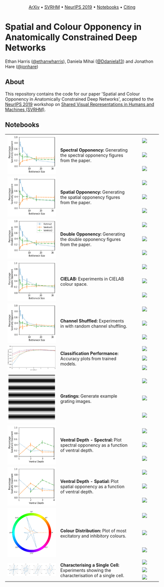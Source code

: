 <p align="center">
  <a href="./">ArXiv</a> •
  <a href="https://www.svrhm2019.com/">SVRHM</a> •
    <a href="https://neurips.cc/Conferences/2019/Schedule?showEvent=13196">NeurIPS 2019</a> •
  <a href="#notebooks">Notebooks</a> •
  <a href="./">Citing</a>
</p>

# Spatial and Colour Opponency in Anatomically Constrained Deep Networks

Ethan Harris ([@ethanwharris](https://github.com/ethanwharris)), Daniela Mihai ([@Ddaniela13](https://github.com/Ddaniela13)) and Jonathon Hare ([@jonhare](https://github.com/jonhare))

## About

This repository contains the code for our paper 'Spatial and Colour Opponency in Anatomically Constrained Deep Networks', accepted to the [NeurIPS 2019](https://neurips.cc/) workshop on [Shared Visual Representations in Humans and Machines (SVRHM)](https://www.svrhm2019.com/).

## Notebooks

<a id="notebooks"></a>

<table>
    <tr>
        <td rowspan="3" width="160">
            <img src="https://raw.githubusercontent.com/ecs-vlc/opponency/master/figures/spectrally_opponent.png" width="256">
        </td>    
        <td rowspan="3">
            <b>Spectral Opponency:</b> Generating the spectral opponency figures from the paper.
        </td>
        <td align="center" width="80">
            <a href="https://nbviewer.jupyter.org/github/ecs-vlc/opponency/blob/master/spectral_opponency.ipynb">
                <img src="http://www.pytorchbearer.org/assets/img/nbviewer_logo.svg" height="34">
            </a>
        </td>
    </tr>
    <tr>
        <td align="center">
            <a href="https://github.com/ecs-vlc/opponency/blob/master/spectral_opponency.ipynb">
                <img src="http://www.pytorchbearer.org/assets/img/github_logo.png" height="32">
            </a>
        </td>
    </tr>
    <tr>
        <td align="center">
            <a href="https://colab.research.google.com/github/ecs-vlc/opponency/blob/master/spectral_opponency.ipynb">
                <img src="http://www.pytorchbearer.org/assets/img/colab_logo.png" height="28">
            </a>
        </td>
    </tr>
    <tr>
        <td rowspan="3">
            <img src="https://raw.githubusercontent.com/ecs-vlc/opponency/master/figures/spatially_opponent.png" width="256">
        </td>    
        <td rowspan="3">
            <b>Spatial Opponency:</b> Generating the spatial opponency figures from the paper.
        </td>
        <td align="center">
            <a href="https://nbviewer.jupyter.org/github/ecs-vlc/opponency/blob/master/spatial_opponency.ipynb">
                <img src="http://www.pytorchbearer.org/assets/img/nbviewer_logo.svg" height="34">
            </a>
        </td>
    </tr>
    <tr>
        <td align="center">
            <a href="https://github.com/ecs-vlc/opponency/blob/master/spatial_opponency.ipynb">
                <img src="http://www.pytorchbearer.org/assets/img/github_logo.png" height="32">
            </a>
        </td>
    </tr>
    <tr>
        <td align="center">
            <a href="https://colab.research.google.com/github/ecs-vlc/opponency/blob/master/spatial_opponency.ipynb">
                <img src="http://www.pytorchbearer.org/assets/img/colab_logo.png" height="28">
            </a>
        </td>
    </tr>
    <tr>
        <td rowspan="3">
            <img src="https://raw.githubusercontent.com/ecs-vlc/opponency/master/figures/double_opponent.png" width="256">
        </td>    
        <td rowspan="3">
            <b>Double Opponency:</b> Generating the double opponency figures from the paper.
        </td>
        <td align="center">
            <a href="https://nbviewer.jupyter.org/github/ecs-vlc/opponency/blob/master/double_opponency.ipynb">
                <img src="http://www.pytorchbearer.org/assets/img/nbviewer_logo.svg" height="34">
            </a>
        </td>
    </tr>
    <tr>
        <td align="center">
            <a href="https://github.com/ecs-vlc/opponency/blob/master/double_opponency.ipynb">
                <img src="http://www.pytorchbearer.org/assets/img/github_logo.png" height="32">
            </a>
        </td>
    </tr>
    <tr>
        <td align="center">
            <a href="https://colab.research.google.com/github/ecs-vlc/opponency/blob/master/double_opponency.ipynb">
                <img src="http://www.pytorchbearer.org/assets/img/colab_logo.png" height="28">
            </a>
        </td>
    </tr>
    <tr>
        <td rowspan="3">
            <img src="https://raw.githubusercontent.com/ecs-vlc/opponency/master/figures/double_lab.png" width="256">
        </td>    
        <td rowspan="3">
            <b>CIELAB:</b> Experiments in CIELAB colour space.
        </td>
        <td align="center">
            <a href="https://nbviewer.jupyter.org/github/ecs-vlc/opponency/blob/master/cielab.ipynb">
                <img src="http://www.pytorchbearer.org/assets/img/nbviewer_logo.svg" height="34">
            </a>
        </td>
    </tr>
    <tr>
        <td align="center">
            <a href="https://github.com/ecs-vlc/opponency/blob/master/cielab.ipynb">
                <img src="http://www.pytorchbearer.org/assets/img/github_logo.png" height="32">
            </a>
        </td>
    </tr>
    <tr>
        <td align="center">
            <a href="https://colab.research.google.com/github/ecs-vlc/opponency/blob/master/cielab.ipynb">
                <img src="http://www.pytorchbearer.org/assets/img/colab_logo.png" height="28">
            </a>
        </td>
    </tr>
    <tr>
        <td rowspan="3">
            <img src="https://raw.githubusercontent.com/ecs-vlc/opponency/master/figures/shuffled_spatial.png" width="256">
        </td>    
        <td rowspan="3">
            <b>Channel Shuffled:</b> Experiments in with random channel shuffling.
        </td>
        <td align="center">
            <a href="https://nbviewer.jupyter.org/github/ecs-vlc/opponency/blob/master/channel_shuffled.ipynb">
                <img src="http://www.pytorchbearer.org/assets/img/nbviewer_logo.svg" height="34">
            </a>
        </td>
    </tr>
    <tr>
        <td align="center">
            <a href="https://github.com/ecs-vlc/opponency/blob/master/channel_shuffled.ipynb">
                <img src="http://www.pytorchbearer.org/assets/img/github_logo.png" height="32">
            </a>
        </td>
    </tr>
    <tr>
        <td align="center">
            <a href="https://colab.research.google.com/github/ecs-vlc/opponency/blob/master/channel_shuffled.ipynb">
                <img src="http://www.pytorchbearer.org/assets/img/colab_logo.png" height="28">
            </a>
        </td>
    </tr>
    <tr>
        <td rowspan="3">
            <img src="https://raw.githubusercontent.com/ecs-vlc/opponency/master/figures/greyscale_accuracy.png" width="256">
        </td>    
        <td rowspan="3">
            <b>Classification Performance:</b> Accuracy plots from trained models.
        </td>
        <td align="center">
            <a href="https://nbviewer.jupyter.org/github/ecs-vlc/opponency/blob/master/classification_performance.ipynb">
                <img src="http://www.pytorchbearer.org/assets/img/nbviewer_logo.svg" height="34">
            </a>
        </td>
    </tr>
    <tr>
        <td align="center">
            <a href="https://github.com/ecs-vlc/opponency/blob/master/classification_performance.ipynb">
                <img src="http://www.pytorchbearer.org/assets/img/github_logo.png" height="32">
            </a>
        </td>
    </tr>
    <tr>
        <td align="center">
            <a href="https://colab.research.google.com/github/ecs-vlc/opponency/blob/master/classification_performance.ipynb">
                <img src="http://www.pytorchbearer.org/assets/img/colab_logo.png" height="28">
            </a>
        </td>
    </tr>
    <tr>
        <td rowspan="3">
            <img src="https://raw.githubusercontent.com/ecs-vlc/opponency/master/figures/0grey.png" width="256">
        </td>    
        <td rowspan="3">
            <b>Gratings:</b> Generate example grating images.
        </td>
        <td align="center">
            <a href="https://nbviewer.jupyter.org/github/ecs-vlc/opponency/blob/master/gratings.ipynb">
                <img src="http://www.pytorchbearer.org/assets/img/nbviewer_logo.svg" height="34">
            </a>
        </td>
    </tr>
    <tr>
        <td align="center">
            <a href="https://github.com/ecs-vlc/opponency/blob/master/gratings.ipynb">
                <img src="http://www.pytorchbearer.org/assets/img/github_logo.png" height="32">
            </a>
        </td>
    </tr>
    <tr>
        <td align="center">
            <a href="https://colab.research.google.com/github/ecs-vlc/opponency/blob/master/gratings.ipynb">
                <img src="http://www.pytorchbearer.org/assets/img/colab_logo.png" height="28">
            </a>
        </td>
    </tr>
    <tr>
        <td rowspan="3">
            <img src="https://raw.githubusercontent.com/ecs-vlc/opponency/master/figures/spectral_depth_opponent.png" width="256">
        </td>    
        <td rowspan="3">
            <b>Ventral Depth - Spectral:</b> Plot spectral opponency as a function of ventral depth.
        </td>
        <td align="center">
            <a href="https://nbviewer.jupyter.org/github/ecs-vlc/opponency/blob/master/spectral_depth.ipynb">
                <img src="http://www.pytorchbearer.org/assets/img/nbviewer_logo.svg" height="34">
            </a>
        </td>
    </tr>
    <tr>
        <td align="center">
            <a href="https://github.com/ecs-vlc/opponency/blob/master/spectral_depth.ipynb">
                <img src="http://www.pytorchbearer.org/assets/img/github_logo.png" height="32">
            </a>
        </td>
    </tr>
    <tr>
        <td align="center">
            <a href="https://colab.research.google.com/github/ecs-vlc/opponency/blob/master/spectral_depth.ipynb">
                <img src="http://www.pytorchbearer.org/assets/img/colab_logo.png" height="28">
            </a>
        </td>
    </tr>
    <tr>
        <td rowspan="3">
            <img src="https://raw.githubusercontent.com/ecs-vlc/opponency/master/figures/spatial_depth_opponent.png" width="256">
        </td>    
        <td rowspan="3">
            <b>Ventral Depth - Spatial:</b> Plot spatial opponency as a function of ventral depth.
        </td>
        <td align="center">
            <a href="https://nbviewer.jupyter.org/github/ecs-vlc/opponency/blob/master/spatial_depth.ipynb">
                <img src="http://www.pytorchbearer.org/assets/img/nbviewer_logo.svg" height="34">
            </a>
        </td>
    </tr>
    <tr>
        <td align="center">
            <a href="https://github.com/ecs-vlc/opponency/blob/master/spatial_depth.ipynb">
                <img src="http://www.pytorchbearer.org/assets/img/github_logo.png" height="32">
            </a>
        </td>
    </tr>
    <tr>
        <td align="center">
            <a href="https://colab.research.google.com/github/ecs-vlc/opponency/blob/master/spatial_depth.ipynb">
                <img src="http://www.pytorchbearer.org/assets/img/colab_logo.png" height="28">
            </a>
        </td>
    </tr>
    <tr>
        <td rowspan="3">
            <img src="https://raw.githubusercontent.com/ecs-vlc/opponency/master/figures/retina_relu2.png" width="256">
        </td>    
        <td rowspan="3">
            <b>Colour Distribution:</b> Plot of most excitatory and inhibitory colours.
        </td>
        <td align="center">
            <a href="https://nbviewer.jupyter.org/github/ecs-vlc/opponency/blob/master/excitatory_colours.ipynb">
                <img src="http://www.pytorchbearer.org/assets/img/nbviewer_logo.svg" height="34">
            </a>
        </td>
    </tr>
    <tr>
        <td align="center">
            <a href="https://github.com/ecs-vlc/opponency/blob/master/excitatory_colours.ipynb">
                <img src="http://www.pytorchbearer.org/assets/img/github_logo.png" height="32">
            </a>
        </td>
    </tr>
    <tr>
        <td align="center">
            <a href="https://colab.research.google.com/github/ecs-vlc/opponency/blob/master/excitatory_colours.ipynb">
                <img src="http://www.pytorchbearer.org/assets/img/colab_logo.png" height="28">
            </a>
        </td>
    </tr>
    <tr>
        <td rowspan="3">
            <img src="https://raw.githubusercontent.com/ecs-vlc/opponency/master/figures/spatial_responses.png" width="256">
        </td>    
        <td rowspan="3">
            <b>Characterising a Single Cell:</b> Experiments showing the characterisation of a single cell.
        </td>
        <td align="center">
            <a href="https://nbviewer.jupyter.org/github/ecs-vlc/opponency/blob/master/cell_characterisation.ipynb">
                <img src="http://www.pytorchbearer.org/assets/img/nbviewer_logo.svg" height="34">
            </a>
        </td>
    </tr>
    <tr>
        <td align="center">
            <a href="https://github.com/ecs-vlc/opponency/blob/master/cell_characterisation.ipynb">
                <img src="http://www.pytorchbearer.org/assets/img/github_logo.png" height="32">
            </a>
        </td>
    </tr>
    <tr>
        <td align="center">
            <a href="https://colab.research.google.com/github/ecs-vlc/opponency/blob/master/cell_characterisation.ipynb">
                <img src="http://www.pytorchbearer.org/assets/img/colab_logo.png" height="28">
            </a>
        </td>
    </tr>
</table>
